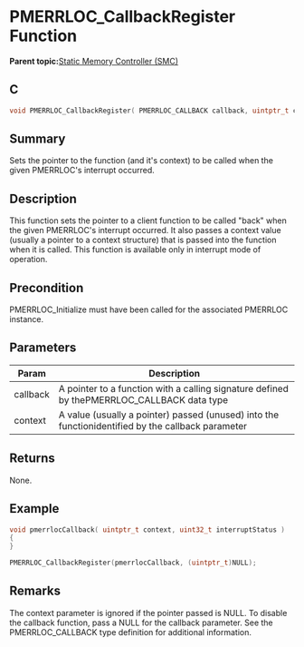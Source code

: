 # PMERRLOC\_CallbackRegister Function

**Parent topic:**[Static Memory Controller \(SMC\)](GUID-415D2D33-E3CB-4AD9-961C-49606E718EF0.md)

## C

```c
void PMERRLOC_CallbackRegister( PMERRLOC_CALLBACK callback, uintptr_t context )
```

## Summary

Sets the pointer to the function \(and it's context\) to be called when the given PMERRLOC's interrupt occurred.

## Description

This function sets the pointer to a client function to be called "back" when the given PMERRLOC's interrupt occurred. It also passes a context value \(usually a pointer to a context structure\) that is passed into the function when it is called. This function is available only in interrupt mode of operation.

## Precondition

PMERRLOC\_Initialize must have been called for the associated PMERRLOC instance.

## Parameters

|Param|Description|
|-----|-----------|
|callback|A pointer to a function with a calling signature defined by thePMERRLOC\_CALLBACK data type|
|context|A value \(usually a pointer\) passed \(unused\) into the functionidentified by the callback parameter|

## Returns

None.

## Example

```c
void pmerrlocCallback( uintptr_t context, uint32_t interruptStatus )
{
}

PMERRLOC_CallbackRegister(pmerrlocCallback, (uintptr_t)NULL);
```

## Remarks

The context parameter is ignored if the pointer passed is NULL. To disable the callback function, pass a NULL for the callback parameter. See the PMERRLOC\_CALLBACK type definition for additional information.

